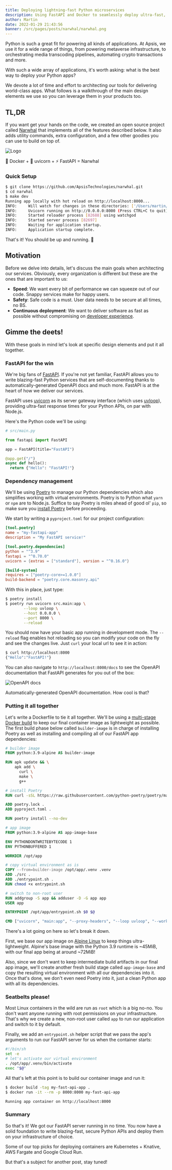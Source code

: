 ```yaml
---
title: Deploying lightning-fast Python microservices
description: Using FastAPI and Docker to seamlessly deploy ultra-fast, lightweight microservices.
author: Martin
date: 2022-01-29 21:43:56
banner: /src/pages/posts/narwhal/narwhal.png
---
```


Python is such a great fit for powering all kinds of applications. At Apsis, we use it for a wide range of things, from powering metaverse infrastructure, to orchestrating media transcoding pipelines, automating crypto transactions and more.

With such a wide array of applications, it's worth asking: what is the best way to deploy your Python apps?

We devote a lot of time and effort to architecting our tools for delivering world-class apps. What follows is a walkthrough of the main design elements we use so you can leverage them in your products too.

## TL,DR

If you want get your hands on the code, we created an open source project called [Narwhal](https://github.com/ApsisTechnologies/narwhal) that implements all of the features described below. It also adds utility commands, extra configuration, and a few other goodies you can use to build on top of.

![Logo](./narwhal.svg)<figcaption>🐳 Docker + 🦄 uvicorn + ⚡️ FastAPI = Narwhal</figcaption>

### Quick Setup

```bash
$ git clone https://github.com/ApsisTechnologies/narwhal.git
$ cd narwhal
$ make dev
Running app locally with hot reload on http://localhost:8000...
INFO:     Will watch for changes in these directories: ['/Users/martin/Development/projects/apsis/narwhal']
INFO:     Uvicorn running on http://0.0.0.0:8000 (Press CTRL+C to quit)
INFO:     Started reloader process [82688] using watchgod
INFO:     Started server process [82697]
INFO:     Waiting for application startup.
INFO:     Application startup complete.
```
That's it! You should be up and running. 🚀

## Motivation

Before we delve into details, let's discuss the main goals when architecting our services. Obviously, every organization is different but these are the ones that are important to us:

- **Speed**: We want every bit of performance we can squeeze out of our code. Snappy services make for happy users.
- **Safety**: Safe code is a must. User data needs to be secure at all times, no BS.
- **Continuous deployment**: We want to deliver software as fast as possible without compromising on [developer experience](https://future.a16z.com/the-case-for-developer-experience/).

## Gimme the deets!

With these goals in mind let's look at specific design elements and put it all together.

### FastAPI for the win

We're big fans of [FastAPI](https://fastapi.tiangolo.com/uk/deployment/server-workers/). If you're not yet familiar, FastAPI allows you to write blazing-fast Python services that are self-documenting thanks to automatically-generated OpenAPI docs and much more. FastAPI is at the heart of how we deliver our services.

FastAPI uses [uvicorn](https://www.uvicorn.org/) as its server gateway interface (which uses [uvloop](https://github.com/MagicStack/uvloop)), providing ultra-fast response times for your Python APIs, on par with Node.js.

Here's the Python code we'll be using:

```python
# src/main.py

from fastapi import FastAPI

app = FastAPI(title="FastAPI")

@app.get("/")
async def hello():
  return {"Hello": "FastAPI!"}
```

### Dependency management

We'll be using [Poetry](https://python-poetry.org/docs/) to manage our Python dependencies which also simplifies working with virtual environments. Poetry is to Python what `yarn` or `npm` are to Node.js. Suffice to say Poetry is miles ahead of good ol' `pip`, so make sure you [install Poetry](https://python-poetry.org/docs/#installation) before proceeding.

We start by writing a `pyproject.toml` for our project configuration:

```toml
[tool.poetry]
name = "my-fastapi-app"
description = "My FastAPI service!"

[tool.poetry.dependencies]
python = "^3.9"
fastapi = "^0.70.0"
uvicorn = {extras = ["standard"], version = "^0.16.0"}

[build-system]
requires = ["poetry-core>=1.0.0"]
build-backend = "poetry.core.masonry.api"
```

With this in place, just type:

```bash
$ poetry install
$ poetry run uvicorn src.main:app \
		--loop uvloop \
		--host 0.0.0.0 \
		--port 8000 \
		--reload
```
 You should now have your basic app running in development mode. The `--reload` flag enables hot reloading so you can modify your code on the fly and see the changes live. Just `curl` your local url to see it in action:

```bash
$ curl http://localhost:8000
{"Hello":"FastAPI!"}
```

You can also navigate to `http://localhost:8000/docs` to see the OpenAPI documentation that FastAPI generates for you out of the box:

![OpenAPI docs](./docs.png)<figcaption>Automatically-generated OpenAPI documentation. How cool is that?</figcaption>

### Putting it all together

Let's write a Dockerfile to tie it all together. We'll be using a [multi-stage Docker build](https://docs.docker.com/develop/develop-images/multistage-build/) to keep our final container image as lightweight as possible. The first build phase below called `builder-image` is in charge of installing Poetry as well as installing and compiling all of our FastAPI app dependencies:


```Dockerfile
# builder image
FROM python:3.9-alpine AS builder-image

RUN apk update && \
    apk add \
      curl \
      make \
      g++

# install Poetry
RUN curl -sSL https://raw.githubusercontent.com/python-poetry/poetry/master/get-poetry.py | python -

ADD poetry.lock .
ADD pyproject.toml .

RUN poetry install --no-dev

# app image
FROM python:3.9-alpine AS app-image-base

ENV PYTHONDONTWRITEBYTECODE 1
ENV PYTHONBUFFERED 1

WORKDIR /opt/app

# copy virtual environment as is
COPY --from=builder-image /opt/app/.venv .venv
ADD ./src .
ADD ./entrypoint.sh .
RUN chmod +x entrypoint.sh

# switch to non-root user
RUN addgroup -S app && adduser -D -G app app
USER app

ENTRYPOINT /opt/app/entrypoint.sh $0 $@

CMD ["uvicorn", "main:app", "--proxy-headers", "--loop uvloop", "--workers 1", "--host 0.0.0.0", "--port 8000"]
```

There's a lot going on here so let's break it down.

First, we base our app image on [Alpine Linux](https://www.alpinelinux.org/) to keep things ultra-lightweight. Alpine's base image with the Python 3.9 runtime is ~45MiB, with our final app being at around ~72MiB!

Also, since we don't want to keep intermediate build artifacts in our final app image, we'll create another fresh build stage called `app-image-base` and copy the resulting virtual environment with all our dependencies into it. Once that's done, we don't even need Poetry into it, just a clean Python app with all its dependencies.

### Seatbelts please!

Most Linux containers in the wild are run as `root` which is a big no-no. You don't want anyone running with root permissions on your infrastructure. That's why we create a new, non-root user called `app` to run our application and switch to it by default.

Finally, we add an `entrypoint.sh` helper script that we pass the app's arguments to run our FastAPI server for us when the container starts:

```bash
#!/bin/sh
set -e
# let's activate our virtual environment
. /opt/app/.venv/bin/activate
exec "$@"
```

All that's left at this point is to build our container image and run it:

```bash
$ docker build -tag my-fast-api-app .
$ docker run -it --rm -p 8000:8000 my-fast-api-app

Running app container on http://localhost:8000
```
### Summary

So that's it! We got our FastAPI server running in no time. You now have a solid foundation to write blazing-fast, secure Python APIs and deploy them on your infrastructure of choice.

Some of our top picks for deploying containers are Kubernetes + Knative, AWS Fargate and Google Cloud Run.

But that's a subject for another post, stay tuned!
